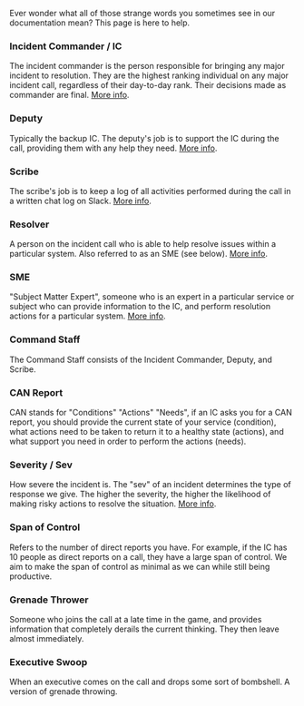 Ever wonder what all of those strange words you sometimes see in our documentation mean? This page is here to help.

### Incident Commander / IC
The incident commander is the person responsible for bringing any major incident to resolution. They are the highest ranking individual on any major incident call, regardless of their day-to-day rank. Their decisions made as commander are final. [More info](../before/different_roles.md).

### Deputy
Typically the backup IC. The deputy's job is to support the IC during the call, providing them with any help they need. [More info](../before/different_roles.md).

### Scribe
The scribe's job is to keep a log of all activities performed during the call in a written chat log on Slack. [More info](../before/different_roles.md).

### Resolver
A person on the incident call who is able to help resolve issues within a particular system. Also referred to as an SME (see below). [More info](../before/different_roles.md).

### SME
"Subject Matter Expert", someone who is an expert in a particular service or subject who can provide information to the IC, and perform resolution actions for a particular system. [More info](../before/different_roles.md).

### Command Staff
The Command Staff consists of the Incident Commander, Deputy, and Scribe.

### CAN Report
CAN stands for "Conditions" "Actions" "Needs", if an IC asks you for a CAN report, you should provide the current state of your service (condition), what actions need to be taken to return it to a healthy state (actions), and what support you need in order to perform the actions (needs).

### Severity / Sev
How severe the incident is. The "sev" of an incident determines the type of response we give. The higher the severity, the higher the likelihood of making risky actions to resolve the situation. [More info](../before/severity_levels.md).

### Span of Control
Refers to the number of direct reports you have. For example, if the IC has 10 people as direct reports on a call, they have a large span of control. We aim to make the span of control as minimal as we can while still being productive.

### Grenade Thrower
Someone who joins the call at a late time in the game, and provides information that completely derails the current thinking. They then leave almost immediately.

### Executive Swoop
When an executive comes on the call and drops some sort of bombshell. A version of grenade throwing.
